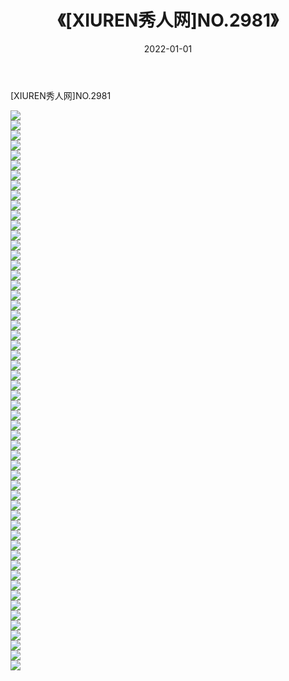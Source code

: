﻿---
layout: post
title:  《[XIUREN秀人网]NO.2981》
date:   2022-01-01
img: http://pic.660000.xyz/1:/秀人网/秀人网第03部分/[XIUREN秀人网]NO.2981/000.jpg
categories: [美女, 清纯, 唯美]
---

[XIUREN秀人网]NO.2981

 ![](http://pic.660000.xyz/1:/秀人网/秀人网第03部分/[XIUREN秀人网]NO.2981/001.jpg) <br>![](http://pic.660000.xyz/1:/秀人网/秀人网第03部分/[XIUREN秀人网]NO.2981/002.jpg) <br>![](http://pic.660000.xyz/1:/秀人网/秀人网第03部分/[XIUREN秀人网]NO.2981/003.jpg) <br>![](http://pic.660000.xyz/1:/秀人网/秀人网第03部分/[XIUREN秀人网]NO.2981/004.jpg) <br>![](http://pic.660000.xyz/1:/秀人网/秀人网第03部分/[XIUREN秀人网]NO.2981/005.jpg) <br>![](http://pic.660000.xyz/1:/秀人网/秀人网第03部分/[XIUREN秀人网]NO.2981/006.jpg) <br>![](http://pic.660000.xyz/1:/秀人网/秀人网第03部分/[XIUREN秀人网]NO.2981/007.jpg) <br>![](http://pic.660000.xyz/1:/秀人网/秀人网第03部分/[XIUREN秀人网]NO.2981/008.jpg) <br>![](http://pic.660000.xyz/1:/秀人网/秀人网第03部分/[XIUREN秀人网]NO.2981/009.jpg) <br>![](http://pic.660000.xyz/1:/秀人网/秀人网第03部分/[XIUREN秀人网]NO.2981/010.jpg) <br>![](http://pic.660000.xyz/1:/秀人网/秀人网第03部分/[XIUREN秀人网]NO.2981/011.jpg) <br>![](http://pic.660000.xyz/1:/秀人网/秀人网第03部分/[XIUREN秀人网]NO.2981/012.jpg) <br>![](http://pic.660000.xyz/1:/秀人网/秀人网第03部分/[XIUREN秀人网]NO.2981/013.jpg) <br>![](http://pic.660000.xyz/1:/秀人网/秀人网第03部分/[XIUREN秀人网]NO.2981/014.jpg) <br>![](http://pic.660000.xyz/1:/秀人网/秀人网第03部分/[XIUREN秀人网]NO.2981/015.jpg) <br>![](http://pic.660000.xyz/1:/秀人网/秀人网第03部分/[XIUREN秀人网]NO.2981/016.jpg) <br>![](http://pic.660000.xyz/1:/秀人网/秀人网第03部分/[XIUREN秀人网]NO.2981/017.jpg) <br>![](http://pic.660000.xyz/1:/秀人网/秀人网第03部分/[XIUREN秀人网]NO.2981/018.jpg) <br>![](http://pic.660000.xyz/1:/秀人网/秀人网第03部分/[XIUREN秀人网]NO.2981/019.jpg) <br>![](http://pic.660000.xyz/1:/秀人网/秀人网第03部分/[XIUREN秀人网]NO.2981/020.jpg) <br>![](http://pic.660000.xyz/1:/秀人网/秀人网第03部分/[XIUREN秀人网]NO.2981/021.jpg) <br>![](http://pic.660000.xyz/1:/秀人网/秀人网第03部分/[XIUREN秀人网]NO.2981/022.jpg) <br>![](http://pic.660000.xyz/1:/秀人网/秀人网第03部分/[XIUREN秀人网]NO.2981/023.jpg) <br>![](http://pic.660000.xyz/1:/秀人网/秀人网第03部分/[XIUREN秀人网]NO.2981/024.jpg) <br>![](http://pic.660000.xyz/1:/秀人网/秀人网第03部分/[XIUREN秀人网]NO.2981/025.jpg) <br>![](http://pic.660000.xyz/1:/秀人网/秀人网第03部分/[XIUREN秀人网]NO.2981/026.jpg) <br>![](http://pic.660000.xyz/1:/秀人网/秀人网第03部分/[XIUREN秀人网]NO.2981/027.jpg) <br>![](http://pic.660000.xyz/1:/秀人网/秀人网第03部分/[XIUREN秀人网]NO.2981/028.jpg) <br>![](http://pic.660000.xyz/1:/秀人网/秀人网第03部分/[XIUREN秀人网]NO.2981/029.jpg) <br>![](http://pic.660000.xyz/1:/秀人网/秀人网第03部分/[XIUREN秀人网]NO.2981/030.jpg) <br>![](http://pic.660000.xyz/1:/秀人网/秀人网第03部分/[XIUREN秀人网]NO.2981/031.jpg) <br>![](http://pic.660000.xyz/1:/秀人网/秀人网第03部分/[XIUREN秀人网]NO.2981/032.jpg) <br>![](http://pic.660000.xyz/1:/秀人网/秀人网第03部分/[XIUREN秀人网]NO.2981/033.jpg) <br>![](http://pic.660000.xyz/1:/秀人网/秀人网第03部分/[XIUREN秀人网]NO.2981/034.jpg) <br>![](http://pic.660000.xyz/1:/秀人网/秀人网第03部分/[XIUREN秀人网]NO.2981/035.jpg) <br>![](http://pic.660000.xyz/1:/秀人网/秀人网第03部分/[XIUREN秀人网]NO.2981/036.jpg) <br>![](http://pic.660000.xyz/1:/秀人网/秀人网第03部分/[XIUREN秀人网]NO.2981/037.jpg) <br>![](http://pic.660000.xyz/1:/秀人网/秀人网第03部分/[XIUREN秀人网]NO.2981/038.jpg) <br>![](http://pic.660000.xyz/1:/秀人网/秀人网第03部分/[XIUREN秀人网]NO.2981/039.jpg) <br>![](http://pic.660000.xyz/1:/秀人网/秀人网第03部分/[XIUREN秀人网]NO.2981/040.jpg) <br>![](http://pic.660000.xyz/1:/秀人网/秀人网第03部分/[XIUREN秀人网]NO.2981/041.jpg) <br>![](http://pic.660000.xyz/1:/秀人网/秀人网第03部分/[XIUREN秀人网]NO.2981/042.jpg) <br>![](http://pic.660000.xyz/1:/秀人网/秀人网第03部分/[XIUREN秀人网]NO.2981/043.jpg) <br>![](http://pic.660000.xyz/1:/秀人网/秀人网第03部分/[XIUREN秀人网]NO.2981/044.jpg) <br>![](http://pic.660000.xyz/1:/秀人网/秀人网第03部分/[XIUREN秀人网]NO.2981/045.jpg) <br>![](http://pic.660000.xyz/1:/秀人网/秀人网第03部分/[XIUREN秀人网]NO.2981/046.jpg) <br>![](http://pic.660000.xyz/1:/秀人网/秀人网第03部分/[XIUREN秀人网]NO.2981/047.jpg) <br>![](http://pic.660000.xyz/1:/秀人网/秀人网第03部分/[XIUREN秀人网]NO.2981/048.jpg) <br>![](http://pic.660000.xyz/1:/秀人网/秀人网第03部分/[XIUREN秀人网]NO.2981/049.jpg) <br>![](http://pic.660000.xyz/1:/秀人网/秀人网第03部分/[XIUREN秀人网]NO.2981/050.jpg) <br>![](http://pic.660000.xyz/1:/秀人网/秀人网第03部分/[XIUREN秀人网]NO.2981/051.jpg) <br>![](http://pic.660000.xyz/1:/秀人网/秀人网第03部分/[XIUREN秀人网]NO.2981/052.jpg) <br>![](http://pic.660000.xyz/1:/秀人网/秀人网第03部分/[XIUREN秀人网]NO.2981/053.jpg) <br>![](http://pic.660000.xyz/1:/秀人网/秀人网第03部分/[XIUREN秀人网]NO.2981/054.jpg) <br>![](http://pic.660000.xyz/1:/秀人网/秀人网第03部分/[XIUREN秀人网]NO.2981/055.jpg) <br>![](http://pic.660000.xyz/1:/秀人网/秀人网第03部分/[XIUREN秀人网]NO.2981/056.jpg) <br>